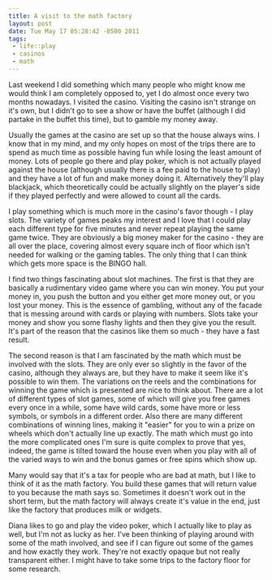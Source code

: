 ```yaml
--- 
title: A visit to the math factory
layout: post
date: Tue May 17 05:28:42 -0500 2011
tags:
 - life::play
 - casinos
 - math
---
```

Last weekend I did something which many people who might know me would think
I am completely opposed to, yet I do almost once every two months
nowadays.  I visited the casino.  Visiting the casino isn't strange on
it's own, but I didn't go to see a show or have the buffet (although I
did partake in the buffet this time), but to gamble my money away.

Usually the games at the casino are set up so that the house always
wins.  I know that in my mind, and my only hopes on most of the trips
there are to spend as much time as possible having fun while losing
the least amount of money.  Lots of people go there and play poker,
which is not actually played against the house (although usually there
is a fee paid to the house to play) and they have a lot of fun and
make money doing it.  Alternatively they'll play blackjack, which
theoretically could be actually slightly on the player's side if they
played perfectly and were allowed to count all the cards.

I play something which is much more in the casino's favor though - I
play slots.  The variety of games peaks my interest and I love that
I could play each different type for five minutes and never repeat
playing the same game twice.  They are obviously a big money maker for
the casino - they are all over the place, covering almost every square
inch of floor which isn't needed for walking or the gaming tables.
The only thing that I can think which gets more space is the BINGO
hall.

I find two things fascinating about slot machines.  The first is that
they are basically a rudimentary video game where you can win money.
You put your money in, you push the button and you either get more
money out, or you lost your money.  This is the essence of gambling,
without any of the facade that is messing around with cards or playing
with numbers.  Slots take your money and show you some flashy lights
and then they give you the result.  It's part of the reason that the
casinos like them so much - they have a fast result.

The second reason is that I am fascinated by the math which must be
involved with the slots.  They are only ever so slightly in the favor
of the casino, although they always are, but they have to make it seem
like it's possible to win them.  The variations on the reels and the
combinations for winning the game which is presented are nice to think
about.   There are a lot of different types of slot games, some of
which will give you free games every once in a while, some have wild
cards, some have more or less symbols, or symbols in a different order.
Also there are many different combinations of winning lines, making it
"easier" for you to win a prize on wheels which don't actually line up
exactly.  The math which must go into the more complicated ones I'm
sure is quite complex to prove that yes, indeed, the game is tilted
toward the house even when you play with all of the varied ways to win
and the bonus games or free spins which show up.

Many would say that it's a tax for people who are bad at math, but I
like to think of it as the math factory.  You build these games that
will return value to you because the math says so.  Sometimes it
doesn't work out in the short term, but the math factory will always
create it's value in the end, just like the factory that produces milk
or widgets.

Diana likes to go and play the video poker, which I actually like to
play as well, but I'm not as lucky as her.
I've been thinking of playing around
with some of the math involved, and see if I can figure out some of
the games and how exactly they work.  They're not exactly opaque but
not really transparent either.  I might have to take some trips to the
factory floor for some research.

